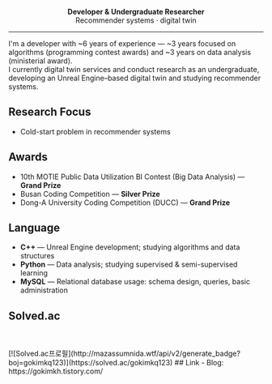 <div align="center">

**Developer & Undergraduate Researcher**  
Recommender systems · digital twin

</div>

---

I'm a developer with ~6 years of experience — ~3 years focused on algorithms (programming contest awards) and ~3 years on data analysis (ministerial award).  
I currently digital twin services and conduct research as an undergraduate, developing an Unreal Engine–based digital twin and studying recommender systems.

## Research Focus
- Cold-start problem in recommender systems

## Awards
- 10th MOTIE Public Data Utilization BI Contest (Big Data Analysis) — **Grand Prize**
- Busan Coding Competition — **Silver Prize**
- Dong-A University Coding Competition (DUCC) — **Grand Prize**

## Language
- **C++** — Unreal Engine development; studying algorithms and data structures  
- **Python** — Data analysis; studying supervised & semi-supervised learning  
- **MySQL** — Relational database usage: schema design, queries, basic administration

## Solved.ac
<br>
<br>[![Solved.ac프로필](http://mazassumnida.wtf/api/v2/generate_badge?boj=gokimkq123)](https://solved.ac/gokimkq123)
## Link
- Blog: https://gokimkh.tistory.com/
